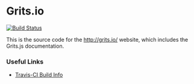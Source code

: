 Grits.io
========

[![Build Status](https://travis-ci.org/Dasix/site-grits.io.svg?branch=master)](https://travis-ci.org/Dasix/site-grits.io)

This is the source code for the http://grits.io/ website, which includes
the Grits.js documentation.

### Useful Links

* [Travis-CI Build Info](https://travis-ci.org/Dasix/site-grits.io)

